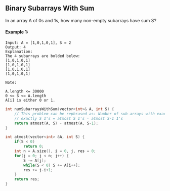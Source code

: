 ## Binary Subarrays With Sum

In an array A of 0s and 1s, how many non-empty subarrays have sum S?

#### Example 1:

```
Input: A = [1,0,1,0,1], S = 2
Output: 4
Explanation:
The 4 subarrays are bolded below:
[1,0,1,0,1]
[1,0,1,0,1]
[1,0,1,0,1]
[1,0,1,0,1]
```

```
Note:

A.length <= 30000
0 <= S <= A.length
A[i] is either 0 or 1.
```

```c++
int numSubarraysWithSum(vector<int>& A, int S) {
    // This problem can be rephrased as: Number of sub arrays with exactly S 1's
    // exactly S 1's = atmost S 1's - atmost S-1 1's
    return atmost(A, S) - atmost(A, S-1);
}

int atmost(vector<int> &A, int S) {
    if(S < 0)
        return 0;
    int n = A.size(), i = 0, j, res = 0;
    for(j = 0; j < n; j++) {
        S -= A[j];
        while(S < 0) S += A[i++];
        res += j-i+1;
    }
    return res;
}
```
